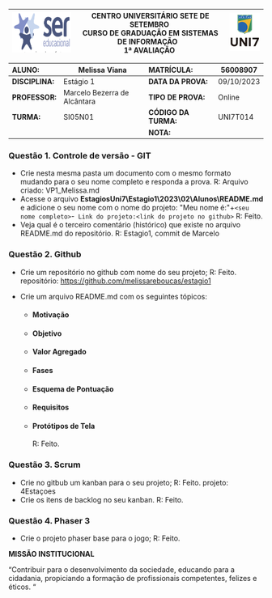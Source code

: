 | <img src='image/1694295403479.png' alt='SER' height='80px' /> | **CENTRO UNIVERSITÁRIO SETE DE SETEMBRO**  <br />CURSO DE GRADUAÇÃO EM SISTEMAS DE INFORMAÇÃO   <br />1ª AVALIAÇÃO  | ![1694295411069](image/1694295411069.png) |
| ---------------------------------------------------------------------------- | ------------------------------------------------------------------------------------------------------------------------------------- | --------------------------------------- |

| **ALUNO:**      | Melissa Viana                              | **MATRÍCULA:**       | 56008907           |
| :-------------------- | ----------------------------- | :-------------------------- | ---------- |
| **DISCIPLINA:** | Estágio 1                    | **DATA DA PROVA:**    | 09/10/2023 |
| **PROFESSOR:**  | Marcelo Bezerra de Alcântara | **TIPO DE PROVA:**    | Online     |
| **TURMA:**      | SI05N01                       | **CÓDIGO DA TURMA:** | UNI7T014   |
|                       |                               | **NOTA:**             |            |

### **Questão 1.** Controle de versão - GIT

- Crie nesta mesma pasta um documento com o mesmo formato mudando para o seu nome completo e responda a prova.
    R: Arquivo criado: VP1_Melissa.md
- Acesse o arquivo **EstagiosUni7\Estagio1\2023\02\Alunos\README.md** e adicione o seu nome com o nome do projeto: "Meu nome é:"+`<seu nome completo>`-` Link do projeto:<link do projeto no github>`
    R: Feito.
- Veja qual é o terceiro comentário (histórico) que existe no arquivo README.md do repositório.
    R: Estagio1, commit de Marcelo

### **Questão 2.** Github

- Crie um repositório no github com nome do seu projeto; 
    R: Feito. repositório: https://github.com/melissareboucas/estagio1
- Crie um arquivo README.md com os seguintes tópicos:

  - #### Motivação
  - #### Objetivo
  - #### Valor Agregado
  - #### Fases
  - #### Esquema de Pontuação
  - #### Requisitos
  - #### Protótipos de Tela

    R: Feito.

### **Questão 3.** Scrum

- Crie no gitbub um kanban para o seu projeto;
    R: Feito. projeto: 4Estaçoes
- Crie os itens de backlog no seu kanban.
    R: Feito.

### **Questão 4.** Phaser 3

* Crie o projeto phaser base para o jogo;
    R: Feito.


**MISSÃO INSTITUCIONAL**

“Contribuir para o desenvolvimento da sociedade, educando para a cidadania, propiciando a formação de profissionais competentes, felizes e éticos. “
